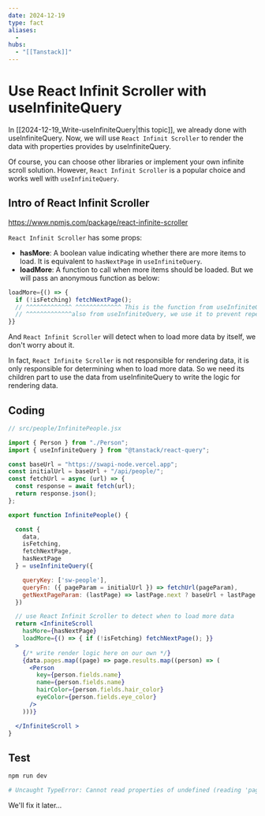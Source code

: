 ```yaml
---
date: 2024-12-19
type: fact
aliases:
  -
hubs:
  - "[[Tanstack]]"
---
```


# Use React Infinit Scroller with useInfiniteQuery

In [[2024-12-19_Write-useInfiniteQuery|this topic]], we already done with useInfiniteQuery. Now, we will use `React Infinit Scroller` to render the data with properties provides by useInfiniteQuery.

Of course, you can choose other libraries or implement your own infinite scroll solution. However, `React Infinit Scroller` is a popular choice and works well with `useInfiniteQuery`.


## Intro of React Infinit Scroller

https://www.npmjs.com/package/react-infinite-scroller

`React Infinit Scroller` has some props:
- **hasMore**: A boolean value indicating whether there are more items to load. It is equivalent to `hasNextPage` in `useInfiniteQuery`.
- **loadMore**: A function to call when more items should be loaded. But we will pass an anonymous function as below:
```javascript
loadMore={() => {
  if (!isFetching) fetchNextPage();
  // ^^^^^^^^^^^^^ ^^^^^^^^^^^^^ This is the function from useInfiniteQuery
  // ^^^^^^^^^^^^^also from useInfiniteQuery, we use it to prevent repeated fetching
}}
```

And `React Infinit Scroller` will detect when to load more data by itself, we don't worry about it.

In fact, `React Infinite Scroller` is not responsible for rendering data, it is only responsible for determining when to load more data. So we need its children part to use the data from useInfiniteQuery to write the logic for rendering data.


## Coding

```jsx
// src/people/InfinitePeople.jsx

import { Person } from "./Person";
import { useInfiniteQuery } from "@tanstack/react-query";

const baseUrl = "https://swapi-node.vercel.app";
const initialUrl = baseUrl + "/api/people/";
const fetchUrl = async (url) => {
  const response = await fetch(url);
  return response.json();
};

export function InfinitePeople() {

  const {
    data,
    isFetching,
    fetchNextPage,
    hasNextPage
  } = useInfiniteQuery({

    queryKey: ['sw-people'],
    queryFn: ({ pageParam = initialUrl }) => fetchUrl(pageParam),
    getNextPageParam: (lastPage) => lastPage.next ? baseUrl + lastPage.next : undefined,
  })

  // use React Infinit Scroller to detect when to load more data
  return <InfiniteScroll
    hasMore={hasNextPage}
    loadMore={() => { if (!isFetching) fetchNextPage(); }}
  >
    {/* write render logic here on our own */}
    {data.pages.map((page) => page.results.map((person) => (
      <Person
        key={person.fields.name}
        name={person.fields.name}
        hairColor={person.fields.hair_color}
        eyeColor={person.fields.eye_color}
      />
    )))}

  </InfiniteScroll >
}

```

## Test

```bash
npm run dev

# Uncaught TypeError: Cannot read properties of undefined (reading 'pages')

```
We'll fix it later...

